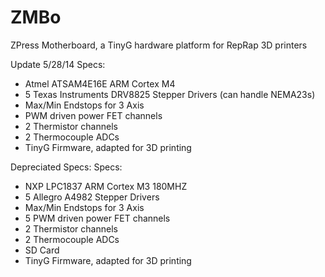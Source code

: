 ZMBo
====

ZPress Motherboard, a TinyG hardware platform for RepRap 3D printers

Update 5/28/14
Specs:
- Atmel ATSAM4E16E ARM Cortex M4
- 5 Texas Instruments DRV8825 Stepper Drivers (can handle NEMA23s)
- Max/Min Endstops for 3 Axis
- PWM driven power FET channels
- 2 Thermistor channels
- 2 Thermocouple ADCs
- TinyG Firmware, adapted for 3D printing


Depreciated Specs:
Specs:
- NXP LPC1837 ARM Cortex M3 180MHZ
- 5 Allegro A4982 Stepper Drivers
- Max/Min Endstops for 3 Axis
- 5 PWM driven power FET channels
- 2 Thermistor channels
- 2 Thermocouple ADCs
- SD Card
- TinyG Firmware, adapted for 3D printing
